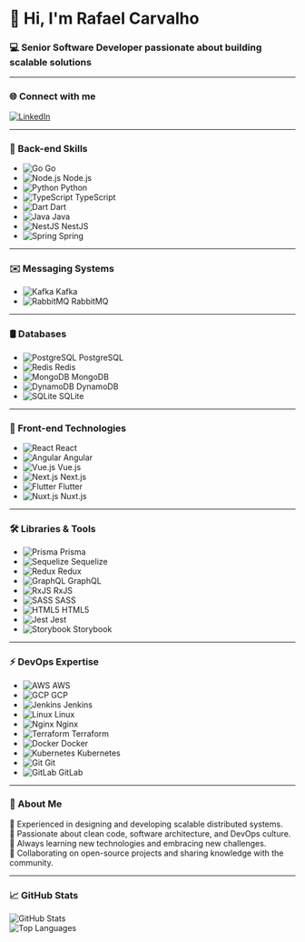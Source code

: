 <h1>👋 Hi, I'm Rafael Carvalho</h1>
<h3>💻 Senior Software Developer passionate about building scalable solutions</h3>

---

### 🌐 Connect with me
[![LinkedIn](https://img.shields.io/badge/LinkedIn-%230077B5.svg?style=flat&logo=linkedin&logoColor=white)](https://www.linkedin.com/in/rafael-carvalho-caetano/)

---

### 💾 Back-end Skills
- ![Go](https://cdn.jsdelivr.net/gh/devicons/devicon/icons/go/go-original.svg) Go  
- ![Node.js](https://cdn.jsdelivr.net/gh/devicons/devicon/icons/nodejs/nodejs-original.svg) Node.js  
- ![Python](https://cdn.jsdelivr.net/gh/devicons/devicon/icons/python/python-original.svg) Python  
- ![TypeScript](https://cdn.jsdelivr.net/gh/devicons/devicon/icons/typescript/typescript-original.svg) TypeScript  
- ![Dart](https://cdn.jsdelivr.net/gh/devicons/devicon/icons/dart/dart-original.svg) Dart  
- ![Java](https://cdn.jsdelivr.net/gh/devicons/devicon/icons/java/java-original.svg) Java  
- ![NestJS](https://cdn.jsdelivr.net/gh/devicons/devicon/icons/nestjs/nestjs-plain.svg) NestJS  
- ![Spring](https://cdn.jsdelivr.net/gh/devicons/devicon/icons/spring/spring-original.svg) Spring  

---

### ✉️ Messaging Systems
- ![Kafka](https://cdn.jsdelivr.net/gh/devicons/devicon/icons/apachekafka/apachekafka-original.svg) Kafka  
- ![RabbitMQ](https://cdn.jsdelivr.net/gh/devicons/devicon/icons/rabbitmq/rabbitmq-original.svg) RabbitMQ  

---

### 🛢️ Databases
- ![PostgreSQL](https://cdn.jsdelivr.net/gh/devicons/devicon/icons/postgresql/postgresql-original.svg) PostgreSQL  
- ![Redis](https://cdn.jsdelivr.net/gh/devicons/devicon/icons/redis/redis-original.svg) Redis  
- ![MongoDB](https://cdn.jsdelivr.net/gh/devicons/devicon/icons/mongodb/mongodb-original.svg) MongoDB  
- ![DynamoDB](https://cdn.jsdelivr.net/gh/devicons/devicon/icons/dynamodb/dynamodb-original.svg) DynamoDB  
- ![SQLite](https://cdn.jsdelivr.net/gh/devicons/devicon/icons/sqlite/sqlite-original.svg) SQLite  

---

### 🎨 Front-end Technologies
- ![React](https://cdn.jsdelivr.net/gh/devicons/devicon/icons/react/react-original.svg) React  
- ![Angular](https://cdn.jsdelivr.net/gh/devicons/devicon/icons/angular/angular-original.svg) Angular  
- ![Vue.js](https://cdn.jsdelivr.net/gh/devicons/devicon/icons/vuejs/vuejs-original.svg) Vue.js  
- ![Next.js](https://cdn.jsdelivr.net/gh/devicons/devicon/icons/nextjs/nextjs-original.svg) Next.js  
- ![Flutter](https://cdn.jsdelivr.net/gh/devicons/devicon/icons/flutter/flutter-original.svg) Flutter  
- ![Nuxt.js](https://cdn.jsdelivr.net/gh/devicons/devicon/icons/nuxtjs/nuxtjs-original.svg) Nuxt.js  

---

### 🛠️ Libraries & Tools
- ![Prisma](https://cdn.jsdelivr.net/gh/devicons/devicon/icons/prisma/prisma-original.svg) Prisma  
- ![Sequelize](https://cdn.jsdelivr.net/gh/devicons/devicon/icons/sequelize/sequelize-original.svg) Sequelize  
- ![Redux](https://cdn.jsdelivr.net/gh/devicons/devicon/icons/redux/redux-original.svg) Redux  
- ![GraphQL](https://cdn.jsdelivr.net/gh/devicons/devicon/icons/graphql/graphql-plain.svg) GraphQL  
- ![RxJS](https://cdn.jsdelivr.net/gh/devicons/devicon/icons/rxjs/rxjs-original.svg) RxJS  
- ![SASS](https://cdn.jsdelivr.net/gh/devicons/devicon/icons/sass/sass-original.svg) SASS  
- ![HTML5](https://cdn.jsdelivr.net/gh/devicons/devicon/icons/html5/html5-original.svg) HTML5  
- ![Jest](https://cdn.jsdelivr.net/gh/devicons/devicon/icons/jest/jest-plain.svg) Jest  
- ![Storybook](https://cdn.jsdelivr.net/gh/devicons/devicon/icons/storybook/storybook-original.svg) Storybook  

---

### ⚡ DevOps Expertise
- ![AWS](https://cdn.jsdelivr.net/gh/devicons/devicon/icons/amazonwebservices/amazonwebservices-original.svg) AWS  
- ![GCP](https://cdn.jsdelivr.net/gh/devicons/devicon/icons/googlecloud/googlecloud-original.svg) GCP  
- ![Jenkins](https://cdn.jsdelivr.net/gh/devicons/devicon/icons/jenkins/jenkins-original.svg) Jenkins  
- ![Linux](https://cdn.jsdelivr.net/gh/devicons/devicon/icons/linux/linux-original.svg) Linux  
- ![Nginx](https://cdn.jsdelivr.net/gh/devicons/devicon/icons/nginx/nginx-original.svg) Nginx  
- ![Terraform](https://cdn.jsdelivr.net/gh/devicons/devicon/icons/terraform/terraform-original.svg) Terraform  
- ![Docker](https://cdn.jsdelivr.net/gh/devicons/devicon/icons/docker/docker-original.svg) Docker  
- ![Kubernetes](https://cdn.jsdelivr.net/gh/devicons/devicon/icons/kubernetes/kubernetes-original.svg) Kubernetes  
- ![Git](https://cdn.jsdelivr.net/gh/devicons/devicon/icons/git/git-original.svg) Git  
- ![GitLab](https://cdn.jsdelivr.net/gh/devicons/devicon/icons/gitlab/gitlab-original.svg) GitLab  

---

### 🚀 About Me
🔹 Experienced in designing and developing scalable distributed systems.  
🔹 Passionate about clean code, software architecture, and DevOps culture.  
🔹 Always learning new technologies and embracing new challenges.  
🔹 Collaborating on open-source projects and sharing knowledge with the community.  

---

### 📈 GitHub Stats
![GitHub Stats](https://github-readme-stats.vercel.app/api?username=rafaelcarvalhocaetano&show_icons=true&theme=radical&hide_border=true)  
![Top Languages](https://github-readme-stats.vercel.app/api/top-langs/?username=rafaelcarvalhocaetano&layout=compact&theme=radical&hide_border=true)  
